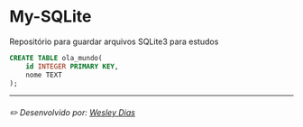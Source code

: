 # My-SQLite
Repositório para guardar arquivos SQLite3 para estudos

```sql
CREATE TABLE ola_mundo(
    id INTEGER PRIMARY KEY,
    nome TEXT
);
```

---
###### ✏️ Desenvolvido por: [*Wesley Dias*](https://github.com/WeDias)
